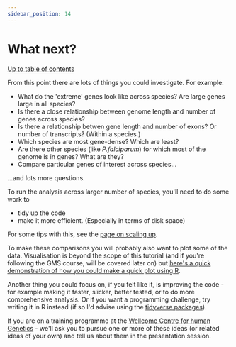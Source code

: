 ```yaml
---
sidebar_position: 14
---
```


# What next?

[Up to table of contents](README.md)

From this point there are lots of things you could investigate.  For example:

- What do the 'extreme' genes look like across species?  Are large genes large in all species?
- Is there a close relationship between genome length and number of genes across species?
- Is there a relationship betwen gene length and number of exons?  Or number of transcripts?  (Within a species.)
- Which species are most gene-dense?  Which are least?
- Are there other species (like *P.falciparum*) for which most of the genome is in genes?  What are they?
- Compare particular genes of interest across species...

...and lots more questions.

To run the analysis across larger number of species, you'll need to do some work to

- tidy up the code
- make it more efficient.  (Especially in terms of disk space)

For some tips with this, see the [page on scaling up](Scaling_up.md).

To make these comparisons you will probably also want to plot some of the data. Visualisation is
beyond the scope of this tutorial (and if you're following the GMS course, will be covered later
on) but [here's a quick demonstration of how you could make a quick plot using R](Visualisation.md).

Another thing you could focus on, if you felt like it, is improving the code - for example making
it faster, slicker, better tested, or to do more comprehensive analysis. Or if you want a
programming challenge, try writing it in R instead (if so I'd advise using the [tidyverse
packages](https://www.tidyverse.org)).

If you are on a training programme at the [Wellcome Centre for human Genetics](https://www.well.ox.ac.uk) - we'll ask you to pursue one or
more of these ideas (or related ideas of your own) and tell us about them in the presentation session.


